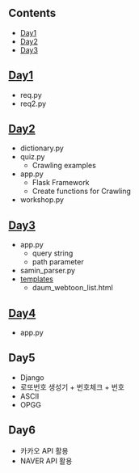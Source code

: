 ## Contents
- [Day1](#day1) 
- [Day2](#day2)
- [Day3](#day3)

## [Day1](/Day1)
- req.py
- req2.py
## [Day2](/Day2)
- dictionary.py
- quiz.py
  - Crawling examples
- app.py
  - Flask Framework
  - Create functions for Crawling 
- workshop.py

## [Day3](/Day3)
- app.py
    - query string
    - path parameter
- samin_parser.py
- [templates](/Day3/tempaltes)
    - daum_webtoon_list.html

## [Day4](/Day4)
- app.py

## Day5
- Django<br>
- 로또번호 생성기 + 번호체크 + 번호<br>
- ASCII<br>
- OPGG <br>

## Day6

- 카카오 API 활용<br>
- NAVER API 활용<br>

